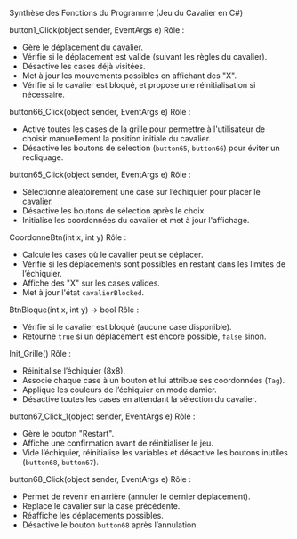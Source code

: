 Synthèse des Fonctions du Programme (Jeu du Cavalier en C#)

button1_Click(object sender, EventArgs e)
 Rôle : 
- Gère le déplacement du cavalier.  
- Vérifie si le déplacement est valide (suivant les règles du cavalier).  
- Désactive les cases déjà visitées.  
- Met à jour les mouvements possibles en affichant des "X".  
- Vérifie si le cavalier est bloqué, et propose une réinitialisation si nécessaire.


button66_Click(object sender, EventArgs e)
 Rôle : 
- Active toutes les cases de la grille pour permettre à l'utilisateur de choisir manuellement la position initiale du cavalier.  
- Désactive les boutons de sélection (`button65`, `button66`) pour éviter un recliquage.


button65_Click(object sender, EventArgs e)
 Rôle :  
- Sélectionne aléatoirement une case sur l’échiquier pour placer le cavalier.  
- Désactive les boutons de sélection après le choix.  
- Initialise les coordonnées du cavalier et met à jour l'affichage.


CoordonneBtn(int x, int y)
 Rôle :   
- Calcule les cases où le cavalier peut se déplacer.  
- Vérifie si les déplacements sont possibles en restant dans les limites de l’échiquier.  
- Affiche des "X" sur les cases valides.  
- Met à jour l'état `cavalierBlocked`.


BtnBloque(int x, int y) -> bool
 Rôle :   
- Vérifie si le cavalier est bloqué (aucune case disponible).  
- Retourne `true` si un déplacement est encore possible, `false` sinon.


Init_Grille()
 Rôle :  
- Réinitialise l’échiquier (8x8).  
- Associe chaque case à un bouton et lui attribue ses coordonnées (`Tag`).  
- Applique les couleurs de l’échiquier en mode damier.  
- Désactive toutes les cases en attendant la sélection du cavalier.


button67_Click_1(object sender, EventArgs e)
 Rôle :   
- Gère le bouton "Restart".  
- Affiche une confirmation avant de réinitialiser le jeu.  
- Vide l’échiquier, réinitialise les variables et désactive les boutons inutiles (`button68`, `button67`).  


button68_Click(object sender, EventArgs e)
 Rôle : 
- Permet de revenir en arrière (annuler le dernier déplacement).  
- Replace le cavalier sur la case précédente.  
- Réaffiche les déplacements possibles.  
- Désactive le bouton `button68` après l’annulation.



